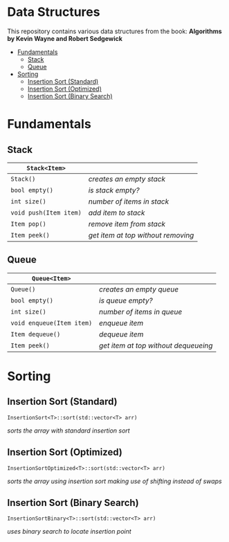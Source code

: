 # Data Structures <!-- omit in toc -->

This repository contains various data structures from the book: **Algorithms by Kevin Wayne 
and Robert Sedgewick**

- [Fundamentals](#fundamentals)
  - [Stack](#stack)
  - [Queue](#queue)
- [Sorting](#sorting)
  - [Insertion Sort (Standard)](#insertion-sort-standard)
  - [Insertion Sort (Optimized)](#insertion-sort-optimized)
  - [Insertion Sort (Binary Search)](#insertion-sort-binary-search)


# Fundamentals

## Stack
| `Stack<Item>`          |                                    |
| ---------------------- | ---------------------------------- |
| `Stack()`              | *creates an empty stack*           |
| `bool empty()`         | *is stack empty?*                  |
| `int size()`           | *number of items in stack*         |
| `void push(Item item)` | *add item to stack*                |
| `Item pop()`           | *remove item from stack*           |
| `Item peek()`          | *get item at top without removing* |

## Queue

| `Queue<Item>`             |                                      |
| ------------------------- | ------------------------------------ |
| `Queue()`                 | *creates an empty queue*             |
| `bool empty()`            | *is queue empty?*                    |
| `int size()`              | *number of items in queue*           |
| `void enqueue(Item item)` | *enqueue item*                       |
| `Item dequeue()`          | *dequeue item*                       |
| `Item peek()`             | *get item at top without dequeueing* |


# Sorting

## Insertion Sort (Standard)

`InsertionSort<T>::sort(std::vector<T> arr)`

*sorts the array with standard insertion sort*

## Insertion Sort (Optimized)

`InsertionSortOptimized<T>::sort(std::vector<T> arr)`

*sorts the array using insertion sort making use of shifting instead of swaps*

## Insertion Sort (Binary Search)

`InsertionSortBinary<T>::sort(std::vector<T> arr)`

*uses binary search to locate insertion point*

